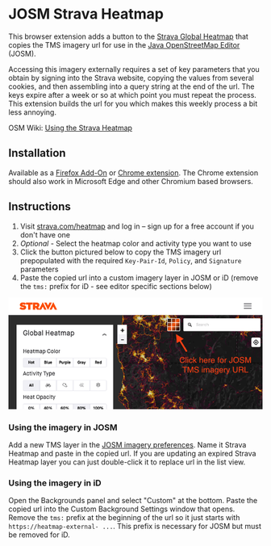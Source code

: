 # JOSM Strava Heatmap

This browser extension adds a button to the [Strava Global Heatmap][1] that
copies the TMS imagery url for use in the [Java OpenStreetMap Editor][2] (JOSM).

Accessing this imagery externally requires a set of key parameters that you obtain
by signing into the Strava website, copying the values from several cookies, and
then assembling into a query string at the end of the url.  The keys expire after a
week or so at which point you must repeat the process.  This extension builds the
url for you which makes this weekly process a bit less annoying.  

OSM Wiki: [Using the Strava Heatmap][3]

[1]: https://www.strava.com/heatmap
[2]: https://josm.openstreetmap.de/
[3]: https://wiki.openstreetmap.org/wiki/Strava

## Installation

Available as a [Firefox Add-On][4] or [Chrome extension][7].  The Chrome extension
should also work in Microsoft Edge and other Chromium based browsers.

## Instructions

1. Visit [strava.com/heatmap][5] and log in – sign up for a free account if you don't have one
2. *Optional* - Select the heatmap color and activity type you want to use
3. Click the button pictured below to copy the TMS imagery url prepopulated with the required
   `Key-Pair-Id`, `Policy`, and `Signature` parameters
4. Paste the copied url into a custom imagery layer in JOSM or iD (remove the `tms:` prefix
   for iD - see editor specific sections below)

![Screenshot of Strava Heatmap with button added](screenshot.png)

### Using the imagery in JOSM

Add a new TMS layer in the [JOSM imagery preferences][6].  Name it Strava Heatmap and paste in the
copied url.  If you are updating an expired Strava Heatmap layer you can just double-click it to
replace url in the list view.

### Using the imagery in iD

Open the Backgrounds panel and select "Custom" at the bottom.  Paste the copied url into the
Custom Background Settings window that opens.  Remove the `tms:` prefix at the beginning of
the url so it just starts with `https://heatmap-external- ...`.  This prefix is necessary for
JOSM but must be removed for iD.

[4]: https://addons.mozilla.org/en-US/firefox/addon/josm-strava-heatmap/
[5]: https://www.strava.com/heatmap
[6]: https://josm.openstreetmap.de/wiki/Help/Preferences/Imagery
[7]: https://chrome.google.com/webstore/detail/josm-strava-heatmap/hicmfobjcbinceoeegookkgllpdgkcdc
